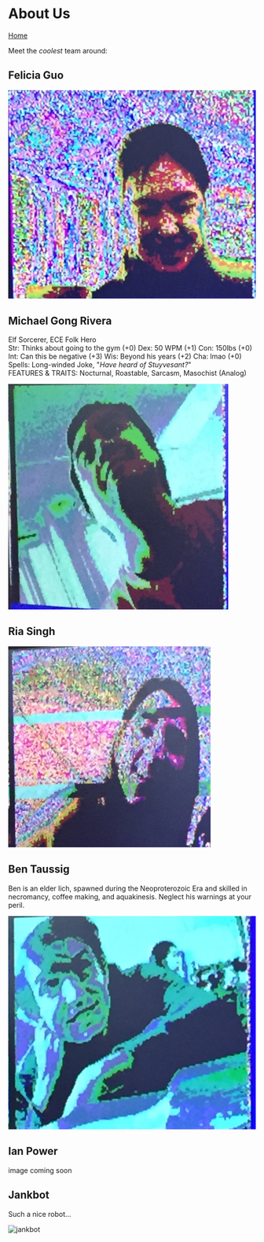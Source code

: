 # About Us

[Home](./index.md)

Meet the *coolest* team around:

## Felicia Guo
![Felicia](./media/about_us/felicia.png) 


## Michael Gong Rivera

Elf Sorcerer, ECE Folk Hero<br/>
Str: Thinks about going to the gym (+0)   Dex: 50 WPM (+1)   Con: 150lbs (+0)   Int: Can this be negative (+3)   Wis: Beyond his years (+2)   Cha: lmao (+0)<br/>
Spells: Long-winded Joke, "_Have heard of Stuyvesant?_"<br/>
FEATURES & TRAITS: Nocturnal, Roastable, Sarcasm, Masochist (Analog)<br/>

![Michael](./media/about_us/michael.png) 


## Ria Singh
![Ria](./media/about_us/ria.png) 


## Ben Taussig

Ben is an elder lich, spawned during the Neoproterozoic Era and skilled in necromancy, coffee making, and aquakinesis. Neglect his warnings at your peril.

![Ben](./media/about_us/ben.png) 

## Ian Power
image coming soon

## Jankbot

Such a nice robot...

![jankbot](./media/FRONTOFROBOT.jpg)
